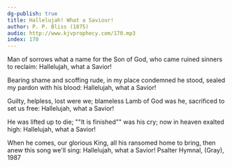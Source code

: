 ```yaml
---
dg-publish: true
title: Hallelujah! What a Saviour!
author: P. P. Bliss (1875)
audio: http://www.kjvprophecy.com/170.mp3
index: 170
---
```


Man of sorrows what a name
for the Son of God, who came
ruined sinners to reclaim:
Hallelujah, what a Savior!

Bearing shame and scoffing rude,
in my place condemned he stood,
sealed my pardon with his blood:
Hallelujah, what a Savior!

Guilty, helpless, lost were we;
blameless Lamb of God was he,
sacrificed to set us free:
Hallelujah, what a Savior!

He was lifted up to die;
""It is finished"" was his cry;
now in heaven exalted high:
Hallelujah, what a Savior!

When he comes, our glorious King,
all his ransomed home to bring,
then anew this song we'll sing:
Hallelujah, what a Savior!
Psalter Hymnal, (Gray), 1987